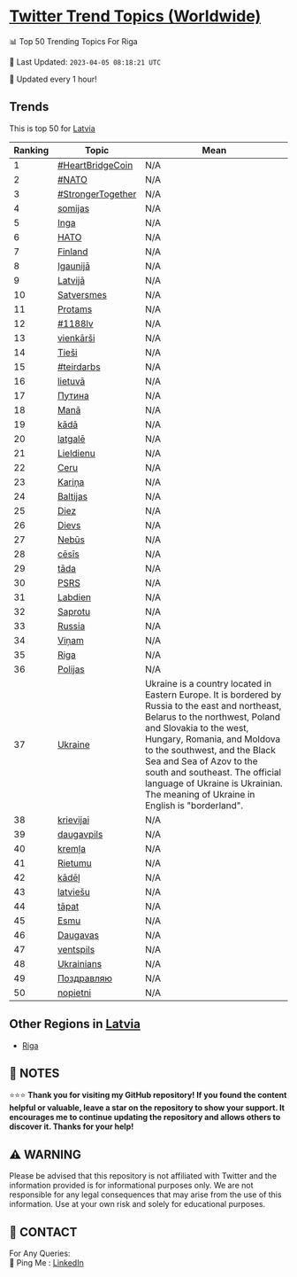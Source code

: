 [Twitter Trend Topics (Worldwide)](https://github.com/ErcinDedeoglu/Twitter-Trend-Topics)
==========


📊 Top 50 Trending Topics For Riga

📆 Last Updated: `2023-04-05 08:18:21 UTC`

🔧 Updated every 1 hour!


## Trends

This is top 50 for [Latvia](</Latvia>)

| Ranking | Topic | Mean |
| ------- | ------------ | ------------ |
| 1 | [#HeartBridgeCoin](http://twitter.com/search?q=%23HeartBridgeCoin) | N/A |
| 2 | [#NATO](http://twitter.com/search?q=%23NATO) | N/A |
| 3 | [#StrongerTogether](http://twitter.com/search?q=%23StrongerTogether) | N/A |
| 4 | [somijas](http://twitter.com/search?q=somijas) | N/A |
| 5 | [Inga](http://twitter.com/search?q=Inga) | N/A |
| 6 | [НАТО](http://twitter.com/search?q=%d0%9d%d0%90%d0%a2%d0%9e) | N/A |
| 7 | [Finland](http://twitter.com/search?q=Finland) | N/A |
| 8 | [Igaunijā](http://twitter.com/search?q=Igaunij%c4%81) | N/A |
| 9 | [Latvijā](http://twitter.com/search?q=Latvij%c4%81) | N/A |
| 10 | [Satversmes](http://twitter.com/search?q=Satversmes) | N/A |
| 11 | [Protams](http://twitter.com/search?q=Protams) | N/A |
| 12 | [#1188lv](http://twitter.com/search?q=%231188lv) | N/A |
| 13 | [vienkārši](http://twitter.com/search?q=vienk%c4%81r%c5%a1i) | N/A |
| 14 | [Tieši](http://twitter.com/search?q=Tie%c5%a1i) | N/A |
| 15 | [#teirdarbs](http://twitter.com/search?q=%23teirdarbs) | N/A |
| 16 | [lietuvā](http://twitter.com/search?q=lietuv%c4%81) | N/A |
| 17 | [Путина](http://twitter.com/search?q=%d0%9f%d1%83%d1%82%d0%b8%d0%bd%d0%b0) | N/A |
| 18 | [Manā](http://twitter.com/search?q=Man%c4%81) | N/A |
| 19 | [kādā](http://twitter.com/search?q=k%c4%81d%c4%81) | N/A |
| 20 | [latgalē](http://twitter.com/search?q=latgal%c4%93) | N/A |
| 21 | [Lieldienu](http://twitter.com/search?q=Lieldienu) | N/A |
| 22 | [Ceru](http://twitter.com/search?q=Ceru) | N/A |
| 23 | [Kariņa](http://twitter.com/search?q=Kari%c5%86a) | N/A |
| 24 | [Baltijas](http://twitter.com/search?q=Baltijas) | N/A |
| 25 | [Diez](http://twitter.com/search?q=Diez) | N/A |
| 26 | [Dievs](http://twitter.com/search?q=Dievs) | N/A |
| 27 | [Nebūs](http://twitter.com/search?q=Neb%c5%abs) | N/A |
| 28 | [cēsīs](http://twitter.com/search?q=c%c4%93s%c4%abs) | N/A |
| 29 | [tāda](http://twitter.com/search?q=t%c4%81da) | N/A |
| 30 | [PSRS](http://twitter.com/search?q=PSRS) | N/A |
| 31 | [Labdien](http://twitter.com/search?q=Labdien) | N/A |
| 32 | [Saprotu](http://twitter.com/search?q=Saprotu) | N/A |
| 33 | [Russia](http://twitter.com/search?q=Russia) | N/A |
| 34 | [Viņam](http://twitter.com/search?q=Vi%c5%86am) | N/A |
| 35 | [Riga](http://twitter.com/search?q=Riga) | N/A |
| 36 | [Polijas](http://twitter.com/search?q=Polijas) | N/A |
| 37 | [Ukraine](http://twitter.com/search?q=Ukraine) | Ukraine is a country located in Eastern Europe. It is bordered by Russia to the east and northeast, Belarus to the northwest, Poland and Slovakia to the west, Hungary, Romania, and Moldova to the southwest, and the Black Sea and Sea of Azov to the south and southeast. The official language of Ukraine is Ukrainian. The meaning of Ukraine in English is "borderland". |
| 38 | [krievijai](http://twitter.com/search?q=krievijai) | N/A |
| 39 | [daugavpils](http://twitter.com/search?q=daugavpils) | N/A |
| 40 | [kremļa](http://twitter.com/search?q=krem%c4%bca) | N/A |
| 41 | [Rietumu](http://twitter.com/search?q=Rietumu) | N/A |
| 42 | [kādēļ](http://twitter.com/search?q=k%c4%81d%c4%93%c4%bc) | N/A |
| 43 | [latviešu](http://twitter.com/search?q=latvie%c5%a1u) | N/A |
| 44 | [tāpat](http://twitter.com/search?q=t%c4%81pat) | N/A |
| 45 | [Esmu](http://twitter.com/search?q=Esmu) | N/A |
| 46 | [Daugavas](http://twitter.com/search?q=Daugavas) | N/A |
| 47 | [ventspils](http://twitter.com/search?q=ventspils) | N/A |
| 48 | [Ukrainians](http://twitter.com/search?q=Ukrainians) | N/A |
| 49 | [Поздравляю](http://twitter.com/search?q=%d0%9f%d0%be%d0%b7%d0%b4%d1%80%d0%b0%d0%b2%d0%bb%d1%8f%d1%8e) | N/A |
| 50 | [nopietni](http://twitter.com/search?q=nopietni) | N/A |



## Other Regions in [Latvia](</Latvia>)

* [Riga](</Latvia/Riga.md>)



## 📝 NOTES

⭐⭐⭐ **Thank you for visiting my GitHub repository! If you found the content helpful or valuable, leave a star on the repository to show your support. It encourages me to continue updating the repository and allows others to discover it. Thanks for your help!**


## ⚠️ WARNING

Please be advised that this repository is not affiliated with Twitter and the information provided is for informational purposes only. We are not responsible for any legal consequences that may arise from the use of this information. Use at your own risk and solely for educational purposes.


## 📨 CONTACT

 For Any Queries:  
            🏓 Ping Me : [LinkedIn](https://www.linkedin.com/in/ercindedeoglu/)
